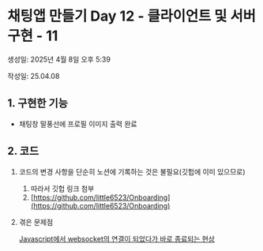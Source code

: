 # 채팅앱 만들기 Day 12 - 클라이언트 및 서버 구현 - 11

생성일: 2025년 4월 8일 오후 5:39

작성일: 25.04.08

## 1. 구현한 기능

- 채팅창 말풍선에 프로필 이미지 출력 완료

## 2. 코드

1. 코드의 변경 사항을 단순히 노션에 기록하는 것은 불필요(깃헙에 이미 있으므로)
    1. 따라서 깃헙 링크 첨부
    2. [https://github.com/little6523/Onboarding](https://github.com/little6523/Onboarding)
2. 겪은 문제점
    
    [Javascript에서 websocket의 연결이 되었다가 바로 종료되는 현상](https://www.notion.so/Javascript-websocket-1cfc8943a97a80f89473c4f805c6aa78?pvs=21)